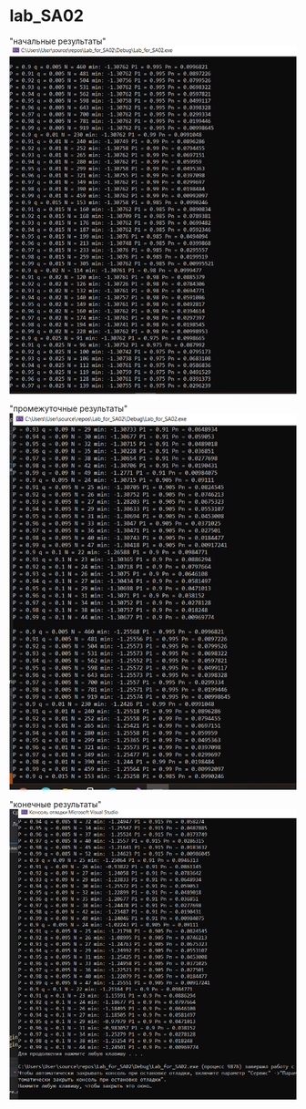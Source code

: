 # lab_SA02

"начальные результаты"
![alt text](https://github.com/PolkaBBB/Lab_SA02/blob/master/img1.PNG)

"промежуточные результаты"
![alt text](https://github.com/PolkaBBB/Lab_SA02/blob/master/img2.PNG)

"конечные результаты"
![alt text](https://github.com/PolkaBBB/Lab_SA02/blob/master/img3.PNG)

